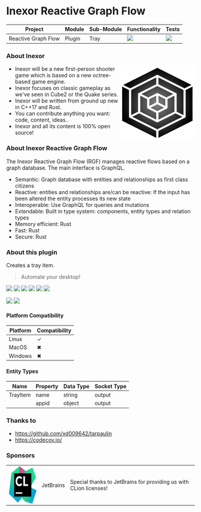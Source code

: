 # Inexor Reactive Graph Flow

| Project             | Module | Sub-Module | Functionality                                                      | Tests                                                                                                                                                     |
|---------------------|--------|------------|--------------------------------------------------------------------|-----------------------------------------------------------------------------------------------------------------------------------------------------------|
| Reactive Graph Flow | Plugin | Tray       | <img src="https://img.shields.io/badge/state-inprogress-yellow">   | [<img src="https://img.shields.io/codecov/c/github/aschaeffer/inexor-rgf-plugin-tray">](https://app.codecov.io/gh/aschaeffer/inexor-rgf-plugin-tray)      |

### About Inexor

<a href="https://inexor.org/">
<img align="right" width="200" height="200" src="https://raw.githubusercontent.com/aschaeffer/inexor-rgf-plugin-tray/main/docs/images/inexor_2.png">
</a>

* Inexor will be a new first-person shooter game which is based on a new octree-based game engine.
* Inexor focuses on classic gameplay as we've seen in Cube2 or the Quake series.
* Inexor will be written from ground up new in C++17 and Rust.
* You can contribute anything you want: code, content, ideas..
* Inexor and all its content is 100% open source!

### About Inexor Reactive Graph Flow

The Inexor Reactive Graph Flow (RGF) manages reactive flows based on a graph database. The main interface is GraphQL.

* Semantic: Graph database with entities and relationships as first class citizens
* Reactive: entities and relationships are/can be reactive: If the input has been altered the entity processes its new state
* Interoperable: Use GraphQL for queries and mutations
* Extendable: Built in type system: components, entity types and relation types
* Memory efficient: Rust
* Fast: Rust
* Secure: Rust

### About this plugin

Creates a tray item.

> Automate your desktop!

[<img src="https://img.shields.io/badge/Language-Rust-brightgreen">](https://www.rust-lang.org/)
[<img src="https://img.shields.io/badge/Platforms-Linux%20%26%20Windows-brightgreen">]()
[<img src="https://img.shields.io/github/workflow/status/aschaeffer/inexor-rgf-plugin-tray/Rust">](https://github.com/aschaeffer/inexor-rgf-plugin-tray/actions?query=workflow%3ARust)
[<img src="https://img.shields.io/github/last-commit/aschaeffer/inexor-rgf-plugin-tray">]()
[<img src="https://img.shields.io/github/languages/code-size/aschaeffer/inexor-rgf-plugin-tray">]()
[<img src="https://img.shields.io/codecov/c/github/aschaeffer/inexor-rgf-plugin-tray">](https://app.codecov.io/gh/aschaeffer/inexor-rgf-plugin-tray)

[<img src="https://img.shields.io/github/license/aschaeffer/inexor-rgf-plugin-tray">](https://github.com/aschaeffer/inexor-rgf-plugin-tray/blob/main/LICENSE)
[<img src="https://img.shields.io/discord/698219248954376256?logo=discord">](https://discord.com/invite/acUW8k7)

#### Platform Compatibility

| Platform | Compatibility |
|----------|---------------|
| Linux    | ✓             |
| MacOS    | ✖             |
| Windows  | ✖             |

#### Entity Types

| Name     | Property       | Data Type | Socket Type |
|----------|----------------|-----------|-------------|
| TrayItem | name           | string    | output      |
|          | appid          | object    | output      |

### Thanks to

* https://github.com/xd009642/tarpaulin
* https://codecov.io/

### Sponsors

|                                                                                                                                                                                                                               |           |                                                                   |
|-------------------------------------------------------------------------------------------------------------------------------------------------------------------------------------------------------------------------------|-----------|-------------------------------------------------------------------|
| <a href="https://www.jetbrains.com/?from=github.com/inexorgame"><img align="right" width="100" height="100" src="https://raw.githubusercontent.com/aschaeffer/inexor-rgf-plugin-logical/main/docs/images/icon_CLion.svg"></a> | JetBrains | Special thanks to JetBrains for providing us with CLion licenses! |
